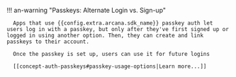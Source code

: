 !!! an-warning "Passkeys: Alternate Login vs. Sign-up"

      Apps that use {{config.extra.arcana.sdk_name}} passkey auth let users log in with a passkey, but only after they've first signed up or logged in using another option. Then, they can create and link passkeys to their account.

      Once the passkey is set up, users can use it for future logins

      [[concept-auth-passkeys#passkey-usage-options|Learn more...]]